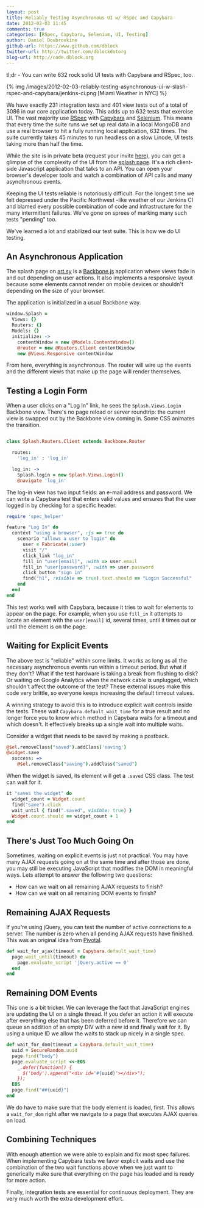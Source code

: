 ```yaml
---
layout: post
title: Reliably Testing Asynchronous UI w/ RSpec and Capybara
date: 2012-02-03 11:45
comments: true
categories: [RSpec, Capybara, Selenium, UI, Testing]
author: Daniel Doubrovkine
github-url: https://www.github.com/dblock
twitter-url: http://twitter.com/dblockdotorg
blog-url: http://code.dblock.org
---
```

tl;dr - You can write 632 rock solid UI tests with Capybara and RSpec, too.

{% img /images/2012-02-03-reliably-testing-asynchronous-ui-w-slash-rspec-and-capybara/jenkins-ci.png [Miami Weather in NYC] %}

We have exactly 231 integration tests and 401 view tests out of a total of 3086 in our core application today. This adds up to 632 tests that exercise UI. The vast majority use [RSpec](http://rspec.info/) with [Capybara](https://github.com/jnicklas/capybara) and [Selenium](http://seleniumhq.org/). This means that every time the suite runs we set up real data in a local MongoDB and use a real browser to hit a fully running local application, 632 times. The suite currently takes 45 minutes to run headless on a slow Linode, UI tests taking more than half the time.

While the site is in private beta (request your invite [here](http://art.sy/request_invite)), you can get a glimpse of the complexity of the UI from the [splash page](http://art.sy). It's a rich client-side Javascript application that talks to an API. You can open your browser's developer tools and watch a combination of API calls and many asynchronous events.

Keeping the UI tests reliable is notoriously difficult. For the longest time we felt depressed under the Pacific Northwest -like weather of our Jenkins CI and blamed every possible combination of code and infrastructure for the many intermittent failures. We've gone on sprees of marking many such tests "pending" too.

We've learned a lot and stabilized our test suite. This is how we do UI testing.

<!-- more -->

An Asynchronous Application
---------------------------

The splash page on [art.sy](http://art.sy) is a [Backbone.js](http://documentcloud.github.com/backbone/) application where views fade in and out depending on user actions. It also implements a responsive layout because some elements cannot render on mobile devices or shouldn't depending on the size of your browser.

The application is initialized in a usual Backbone way.

``` coffeescript
window.Splash =
  Views: {}
  Routers: {}
  Models: {}
  initialize: ->
    contentWindow = new @Models.ContentWindow()
    @router = new @Routers.Client contentWindow
    new @Views.Responsive contentWindow
```

From here, everything is asynchronous. The router will wire up the events and the different views that make up the page will render themselves.

Testing a Login Form
--------------------

When a user clicks on a "Log In" link, he sees the `Splash.Views.Login` Backbone view. There's no page reload or server roundtrip: the current view is swapped out by the Backbone view coming in. Some CSS animates the transition.

``` coffeescript

class Splash.Routers.Client extends Backbone.Router

  routes:
    'log_in' : 'log_in'

  log_in: ->
    Splash.login = new Splash.Views.Login()
    @navigate 'log_in'

```

The log-in view has two input fields: an e-mail address and password. We can write a Capybara test that enters valid values and ensures that the user logged in by checking for a specific header.

``` ruby
require 'spec_helper'

feature "Log In" do
  context "using a browser", :js => true do
    scenario "allows a user to login" do
      user = Fabricate(:user)
      visit "/"
      click_link "log_in"
      fill_in "user[email]", :with => user.email
      fill_in "user[password]", :with => user.password
      click_button "sign in"
      find("h1", :visible => true).text.should == "Login Successful"
    end
  end
end
```

This test works well with Capybara, because it tries to wait for elements to appear on the page. For example, when you use `fill_in` it attempts to locate an element with the `user[email]` id, several times, until it times out or until the element is on the page.

Waiting for Explicit Events
---------------------------

The above test is "reliable" within some limits. It works as long as all the necessary asynchronous events run within a timeout period. But what if they don't? What if the test hardware is taking a break from flushing to disk? Or waiting on Google Analytics when the network cable is unplugged, which shouldn't affect the outcome of the test? These external issues make this code very brittle, so everyone keeps increasing the default timeout values.

A winning strategy to avoid this is to introduce explicit wait controls inside the tests. These wait `Capybara.default_wait_time` for a true result and no longer force you to know which method in Capybara waits for a timeout and which doesn't. It effectively breaks up a single wait into multiple waits.

Consider a widget that needs to be saved by making a postback.

``` coffeescript
@$el.removeClass("saved").addClass('saving')
@widget.save
  success: =>
    @$el.removeClass("saving").addClass("saved")
```

When the widget is saved, its element will get a `.saved` CSS class. The test can wait for it.

``` ruby
it "saves the widget" do
  widget_count = Widget.count
  find("save").click
  wait_until { find(".saved", visible: true) }
  Widget.count.should == widget_count + 1
end
```

There's Just Too Much Going On
------------------------------

Sometimes, waiting on explicit events is just not practical. You may have many AJAX requests going on at the same time and after those are done, you may still be executing JavaScript that modifies the DOM in meaningful ways. Lets attempt to answer the following two questions:

* How can we wait on all remaining AJAX requests to finish?
* How can we wait on all remaining DOM events to finish?

Remaining AJAX Requests
-----------------------

If you're using jQuery, you can test the number of active connections to a server. The number is zero when all pending AJAX requests have finished. This was an original idea from [Pivotal](http://pivotallabs.com/users/mgehard/blog/articles/1671-waiting-for-jquery-ajax-calls-to-finish-in-cucumber).

``` ruby spec/support/wait_for_ajax_helper.rb
def wait_for_ajax(timeout = Capybara.default_wait_time)
  page.wait_until(timeout) do
    page.evaluate_script 'jQuery.active == 0'
  end
end
```

Remaining DOM Events
--------------------

This one is a bit tricker. We can leverage the fact that JavaScript engines are updating the UI on a single thread. If you defer an action it will execute after everything else that has been deferred before it. Therefore we can queue an addition of an empty DIV with a new id and finally wait for it. By using a unique ID we allow the waits to stack up nicely in a single spec.

``` ruby spec/support/wait_for_dom_helper_.rb
def wait_for_dom(timeout = Capybara.default_wait_time)
  uuid = SecureRandom.uuid
  page.find("body")
  page.evaluate_script <<-EOS
    _.defer(function() {
      $('body').append("<div id='#{uuid}'></div>");
    });
  EOS
  page.find("##{uuid}")
end
```

We do have to make sure that the body element is loaded, first. This allows a `wait_for_dom` right after we navigate to a page that executes AJAX queries on load.

Combining Techniques
--------------------

With enough attention we were able to explain and fix most spec failures. When implementing Capybara tests we favor explicit waits and use the combination of the two wait functions above when we just want to generically make sure that everything on the page has loaded and is ready for more action.

Finally, integration tests are essential for continuous deployment. They are very much worth the extra development effort.
